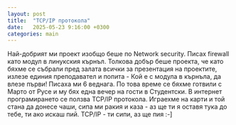 ```yaml
---
layout: post
title:  "TCP/IP протокола"
date:   2025-05-23 9:16:00 +0300
categories: main
---
```

Най-добрият ми проект изобщо беше по Network security. Писах firewall като модул в линукския кърнъл. 
Толкова добър беше проекта, че като бяхме се събрали пред залата всички за презентация на проектите, 
излезе единия преподавател и попита - Кой е с модула в кърнъла, да влезе първи! Писаха ми 6 веднага. 
По това време се бяхме готвили с Марто от Русе и му бях една вечер на гости в Студентски. 
В интернет програмирането се ползва TCP/IP  протокола. Играехме на карти и той стана да донесе чаши, 
сипа ми ракия и каза - аз ще ти я оставя тука до тебе, ти ако искаш пий. TCP/IP - ти сипи, аз ще пия :-]
